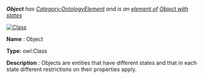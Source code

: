 ___Object__ 
 has
 [Category:OntologyElement](../../Category/OntologyElement "Category:OntologyElement") 
 and is an
 [element of](../../Property/ElementOf "Property:ElementOf") 
[Object with states](../../Submissions/Object_with_states "Submissions:Object with states")_




  





[![Class](../../images/thumb/2/27/Class.gif/45px-Class.gif)](../../Image/Class.gif "Class")


__Name__ 
 : Object
 



__Type:__ 
 owl:Class
 



__Description__ 
 : Objects are entities that have different states and that in each state different restrictions on their properties apply.